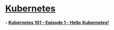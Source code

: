 # [Kubernetes](https://kubernetes.io/)

#### - [Kubernetes 101 - Episode 1 - Hello,Kubernetes!](https://www.youtube.com/watch?v=IcslsH7OoYo)


